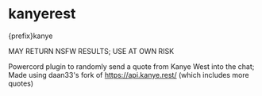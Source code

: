 # kanyerest

{prefix}kanye

MAY RETURN NSFW RESULTS; USE AT OWN RISK

Powercord plugin to randomly send a quote from Kanye West into the chat;
Made using daan33's fork of https://api.kanye.rest/ (which includes more quotes)
